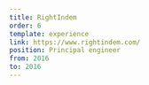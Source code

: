 ```yaml
---
title: RightIndem
order: 6
template: experience
link: https://www.rightindem.com/
position: Principal engineer
from: 2016
to: 2016
---
```

